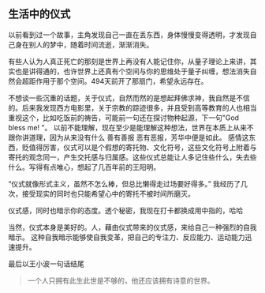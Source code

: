 ## 生活中的仪式

以前看到过一个故事，主角发现自己一直在丢东西，身体慢慢变得透明，才发现自己身在别人的梦中，随着时间流逝，渐渐消失。

有些人认为人真正死亡的那刻是世界上再没有人能记住你，从量子理论上来讲，其实也是讲得通的，也许世界上还真有个空间与你的思维处于量子纠缠，想法消失自然会超距作用于那个空间。494天前开了那扇门，希望永远存在。

不想谈一些沉重的话题，关于仪式，自然而然的是想起拜佛求神，我自然是不信的。后来我发现西方电影里，关于宗教的踪迹很多，并且受到高等教育的人也相当重视这个，比如吃饭前的祷告，可能前一句还在探讨物种起源，下一句"God bless me! "。
以前不能理解，现在至少是能理解这种想法，世界在本质上从来不跟你讲道理，因为从来没有什么 善有善报 恶有恶报，芳华中便是如此。
感情这东西，贬值得厉害，仪式可以是个假想的寄托物、文化符号，这些文化符号上附着与寄托的观念同一，产生交托感与归属感。这些仪式总能让人多记住些什么，失去些什么。写得有点唯心，想起了几百年前的王阳明。

“仪式就像形式主义，虽然不怎么棒，但总比懒得走过场要好得多。” 我经历了几次，接受现实的同时也只能希望心中的寄托不被时间所磨灭。

仪式感，同时也暗示你的态度。透个秘密，我现在打卡都换成用中指的，哈哈

当然，仪式本身是美好的。人，藉由仪式带来的仪式感，来给自己一种强烈的自我暗示。
这种自我暗示能够使自我变革，把自己的专注力、反应能力、运动能力迅速提升。

最后以王小波一句话结尾

> 一个人只拥有此生此世是不够的，他还应该拥有诗意的世界。
